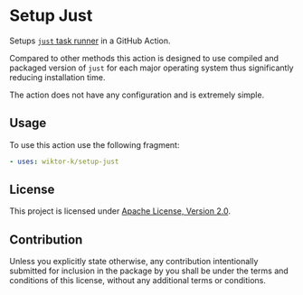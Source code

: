 # Setup Just

Setups [`just` task runner](https://github.com/casey/just) in a GitHub Action.

Compared to other methods this action is designed to use compiled and packaged version of `just` for each major operating system thus significantly reducing installation time.

The action does not have any configuration and is extremely simple.

## Usage

To use this action use the following fragment:

```yaml
- uses: wiktor-k/setup-just
```

## License

This project is licensed under [Apache License, Version 2.0][APL].

[APL]: https://www.apache.org/licenses/LICENSE-2.0.html

## Contribution

Unless you explicitly state otherwise, any contribution intentionally submitted for inclusion in the package by you shall be under the terms and conditions of this license, without any additional terms or conditions.
